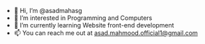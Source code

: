 - 👋 Hi, I’m @asadmahasg
- 👀 I’m interested in Programming and Computers
- 🌱 I’m currently learning Website front-end development
- 📫 You can reach me out at asad.mahmood.official1@gmail.com

